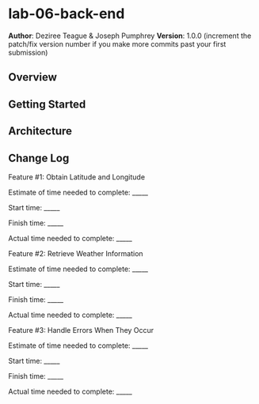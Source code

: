 # lab-06-back-end

**Author**: Deziree Teague & Joseph Pumphrey
**Version**: 1.0.0 (increment the patch/fix version number if you make more commits past your first submission)

## Overview
<!-- Provide a high level overview of what this application is and why you are building it, beyond the fact that it's an assignment for this class. (i.e. What's your problem domain?) -->

## Getting Started
<!-- What are the steps that a user must take in order to build this app on their own machine and get it running? -->

## Architecture
<!-- Provide a detailed description of the application design. What technologies (languages, libraries, etc) you're using, and any other relevant design information. -->

## Change Log
<!-- Use this area to document the iterative changes made to your application as each feature is successfully implemented. Use time stamps. Here's an examples:

01-01-2001 4:59pm - Application now has a fully-functional express server, with a GET route for the location resource.

## Credits and Collaborations
<!-- Give credit (and a link) to other people or resources that helped you build this application. -->

Feature #1: Obtain Latitude and Longitude

Estimate of time needed to complete: _____

Start time: _____

Finish time: _____

Actual time needed to complete: _____


Feature #2: Retrieve Weather Information

Estimate of time needed to complete: _____

Start time: _____

Finish time: _____

Actual time needed to complete: _____


Feature #3: Handle Errors When They Occur

Estimate of time needed to complete: _____

Start time: _____

Finish time: _____

Actual time needed to complete: _____